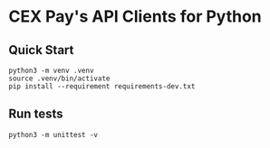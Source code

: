 # CEX Pay's API Clients for Python

## Quick Start
```shell
python3 -m venv .venv
source .venv/bin/activate
pip install --requirement requirements-dev.txt
```

## Run tests

```shell
python3 -m unittest -v
```

